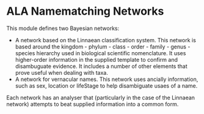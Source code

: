 # ALA Namematching Networks

This module defines two Bayesian networks:

* A network based on the Linnaean classification system. 
  This network is based around the kingdom - phylum - class - order - family - genus - species
  hierarchy used in biological scientific nomenclature.
  It uses higher-order information in the supplied template to confirm and disambuguate evidence.
  It includes a number of other elements that prove useful when dealing with taxa.
* A network for vernacular names.
  This network uses ancially information, such as sex, location or lifeStage to help disambiguate
  usaes of a name.

Each network has an analyser that (particularly in the case of the Linnaean network)
attempts to beat supplied information into a common form.